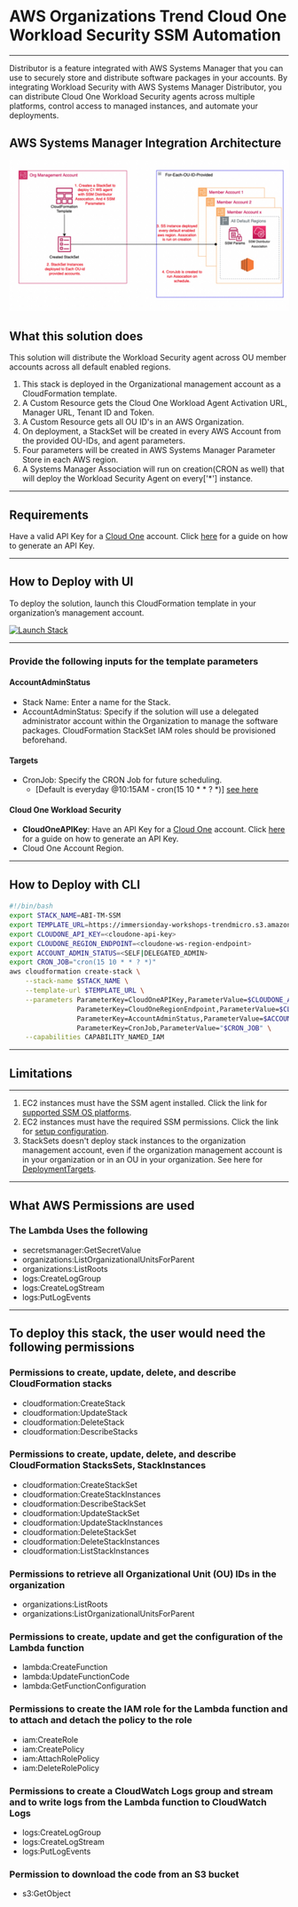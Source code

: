 # AWS Organizations Trend Cloud One Workload Security SSM Automation

---

Distributor is a feature integrated with AWS Systems Manager that you can use to securely store and distribute software packages in your accounts.
By integrating Workload Security with AWS Systems Manager Distributor, you can distribute Cloud One Workload Security agents across multiple platforms, control access to managed instances, and automate your deployments.

## AWS Systems Manager Integration Architecture

![SSM Integration Architecture](org-img.jpg)

## What this solution does

This solution will distribute the Workload Security agent across OU member accounts across all default enabled regions.

1. This stack is deployed in the Organizational management account as a CloudFormation template.
2. A Custom Resource gets the Cloud One Workload Agent Activation URL, Manager URL, Tenant ID and Token.
3. A Custom Resource gets all OU ID's in an AWS Organization.
4. On deployment, a StackSet will be created in every AWS Account from the provided OU-IDs, and agent parameters.
5. Four parameters will be created in AWS Systems Manager Parameter Store in each AWS region.
6. A Systems Manager Association will run on creation(CRON as well) that will deploy the Workload Security Agent on every['*'] instance.

---

## Requirements

Have a valid API Key for a [Cloud One](https://www.trendmicro.com/cloudone) account. Click [here](https://cloudone.trendmicro.com/docs/identity-and-account-management/c1-api-key/#new-api-key) for a guide on how to generate an API Key.

---

## How to Deploy with UI

To deploy the solution, launch this CloudFormation template in your organization’s management account.

[![Launch Stack](https://cdn.rawgit.com/buildkite/cloudformation-launch-stack-button-svg/master/launch-stack.svg)](https://console.aws.amazon.com/cloudformation/home#/stacks/new?stackName=CloudOne-SSM&templateURL=https://immersionday-workshops-trendmicro.s3.amazonaws.com/abi/main.template.yaml)

---

### Provide the following inputs for the template parameters

#### **AccountAdminStatus**

- Stack Name: Enter a name for the Stack.
- AccountAdminStatus: Specify if the solution will use a delegated administrator account within the Organization to manage the software packages. CloudFormation StackSet IAM roles should be provisioned beforehand.

#### **Targets**

- CronJob: Specify the CRON Job for future scheduling.
  - [Default is everyday @10:15AM - cron(15 10 * * ? *)] [see here](https://docs.aws.amazon.com/lambda/latest/dg/services-cloudwatchevents-expressions.html)

#### **Cloud One Workload Security**

- **CloudOneAPIKey**: Have an API Key for a [Cloud One](https://www.trendmicro.com/cloudone) account. Click [here](https://cloudone.trendmicro.com/docs/identity-and-account-management/c1-api-key/#new-api-key) for a guide on how to generate an API Key.
- Cloud One Account Region.

---

## How to Deploy with CLI

```bash
#!/bin/bash
export STACK_NAME=ABI-TM-SSM
export TEMPLATE_URL=https://immersionday-workshops-trendmicro.s3.amazonaws.com/abi/main.template.yaml
export CLOUDONE_API_KEY=<cloudone-api-key>
export CLOUDONE_REGION_ENDPOINT=<cloudone-ws-region-endpoint>
export ACCOUNT_ADMIN_STATUS=<SELF|DELEGATED_ADMIN>
export CRON_JOB="cron(15 10 * * ? *)"
aws cloudformation create-stack \
    --stack-name $STACK_NAME \
    --template-url $TEMPLATE_URL \
    --parameters ParameterKey=CloudOneAPIKey,ParameterValue=$CLOUDONE_API_KEY \
                 ParameterKey=CloudOneRegionEndpoint,ParameterValue=$CLOUDONE_REGION_ENDPOINT \
                 ParameterKey=AccountAdminStatus,ParameterValue=$ACCOUNT_ADMIN_STATUS \
                 ParameterKey=CronJob,ParameterValue="$CRON_JOB" \
    --capabilities CAPABILITY_NAMED_IAM
```

---

## Limitations

---

1. EC2 instances must have the SSM agent installed. Click the link for [supported SSM OS platforms](https://docs.aws.amazon.com/systems-manager/latest/userguide/prereqs-operating-systems.html).
2. EC2 instances must have the required SSM permissions. Click the link for [setup configuration](https://docs.aws.amazon.com/systems-manager/latest/userguide/setup-instance-permissions.html).
3. StackSets doesn't deploy stack instances to the organization management account, even if the organization management account is in your organization or in an OU in your organization. See here for [DeploymentTargets](https://docs.aws.amazon.com/AWSCloudFormation/latest/APIReference/API_DeploymentTargets.html).

---

## What AWS Permissions are used

### The Lambda Uses the following

- secretsmanager:GetSecretValue
- organizations:ListOrganizationalUnitsForParent
- organizations:ListRoots
- logs:CreateLogGroup
- logs:CreateLogStream
- logs:PutLogEvents

---

## To deploy this stack, the user would need the following permissions

### Permissions to create, update, delete, and describe CloudFormation stacks

- cloudformation:CreateStack
- cloudformation:UpdateStack
- cloudformation:DeleteStack
- cloudformation:DescribeStacks

### Permissions to create, update, delete, and describe CloudFormation StacksSets, StackInstances

- cloudformation:CreateStackSet
- cloudformation:CreateStackInstances
- cloudformation:DescribeStackSet
- cloudformation:UpdateStackSet
- cloudformation:UpdateStackInstances
- cloudformation:DeleteStackSet
- cloudformation:DeleteStackInstances
- cloudformation:ListStackInstances

### Permissions to retrieve all Organizational Unit (OU) IDs in the organization

- organizations:ListRoots
- organizations:ListOrganizationalUnitsForParent

### Permissions to create, update and get the configuration of the Lambda function

- lambda:CreateFunction
- lambda:UpdateFunctionCode
- lambda:GetFunctionConfiguration

### Permissions to create the IAM role for the Lambda function and to attach and detach the policy to the role

- iam:CreateRole
- iam:CreatePolicy
- iam:AttachRolePolicy
- iam:DeleteRolePolicy

### Permissions to create a CloudWatch Logs group and stream and to write logs from the Lambda function to CloudWatch Logs

- logs:CreateLogGroup
- logs:CreateLogStream
- logs:PutLogEvents

### Permission to download the code from an S3 bucket

- s3:GetObject
